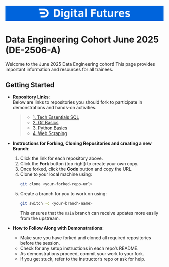 ![Digital Futures](https://github.com/digital-futures-academy/DataScienceMasterResources/blob/main/Resources/datascience-notebook-header.png?raw=true)

# Data Engineering Cohort June 2025 (DE-2506-A)

Welcome to the June 2025 Data Engineering cohort! This page provides important information and resources for all trainees.

## Getting Started

- **Repository Links**:  
  Below are links to repositories you should fork to participate in demonstrations and hands-on activities.  

  > - [1. Tech Essentials SQL](https://github.com/de-2506-a/tech-essentials-sql)
  > - [2. Git Basics](https://github.com/de-2506-a/git-basics)
  > - [3. Python Basics](https://github.com/de-2506-a/python-basics)
  > - [4. Web Scraping](https://github.com/de-2506-a/web-scraping)

- **Instructions for Forking, Cloning Repositories and creating a new Branch**:  
  1. Click the link for each repository above.
  2. Click the **Fork** button (top right) to create your own copy.
  3. Once forked, click the **Code** button and copy the URL.
  4. Clone to your local machine using:  
     ```bash
     git clone <your-forked-repo-url>
     ```
  5. Create a branch for you to work on using:
     ```bash
     git switch -c <your-branch-name>
     ```
     This ensures that the `main` branch can receive updates more easily from the upstream.

- **How to Follow Along with Demonstrations**:  
  - Make sure you have forked and cloned all required repositories before the session.
  - Check for any setup instructions in each repo’s README.
  - As demonstrations proceed, commit your work to your fork.
  - If you get stuck, refer to the instructor’s repo or ask for help.

